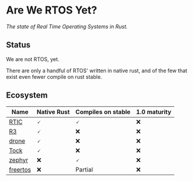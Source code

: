 # Are We RTOS Yet?

_The state of Real Time Operating Systems in Rust._

## Status

We are not RTOS, yet.

There are only a handful of RTOS' written in native rust, and of the few that
exist even fewer compile on rust stable.


## Ecosystem

| Name       | Native Rust | Compiles on stable | 1.0 maturity |
|------------|-------------|--------------------|--------------|
| [RTIC]     | 🗸           | 🗸                  | ❌           |
| [R3]       | 🗸           | ❌                 | ❌           |
| [drone]    | 🗸           | ❌                 | ❌           |
| [Tock]     | 🗸           | ❌                 | ❌           |
| [zephyr]   | ❌          | 🗸                  | ❌           |
| [freertos] | ❌          | Partial            | ❌           |

[RTIC]: https://rtic.rs/0.5/book/en/
[R3]: https://crates.io/crates/r3
[drone]: https://www.drone-os.com/
[Tock]: https://www.tockos.org/
[zephyr]: https://github.com/tylerwhall/zephyr-rust
[freertos]: https://github.com/lobaro/FreeRTOS-rust
